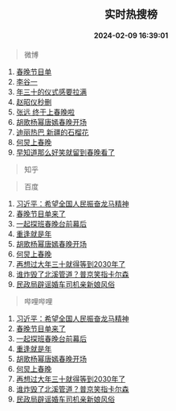 <div align="center"><h2>实时热搜榜</h2><h4>2024-02-09 16:39:01</h4></div>

> 微博  

1. [春晚节目单](https://s.weibo.com/weibo?q=%E6%98%A5%E6%99%9A%E8%8A%82%E7%9B%AE%E5%8D%95&t=31&band_rank=1&Refer=top)<br />
2. [李谷一](https://s.weibo.com/weibo?q=%E6%9D%8E%E8%B0%B7%E4%B8%80&t=31&band_rank=2&Refer=top)<br />
3. [年三十的仪式感要拉满](https://s.weibo.com/weibo?q=%23%E5%B9%B4%E4%B8%89%E5%8D%81%E7%9A%84%E4%BB%AA%E5%BC%8F%E6%84%9F%E8%A6%81%E6%8B%89%E6%BB%A1%23&t=31&band_rank=3&Refer=top)<br />
4. [赵昭仪秒删](https://s.weibo.com/weibo?q=%23%E8%B5%B5%E6%98%AD%E4%BB%AA%E7%A7%92%E5%88%A0%23&t=31&band_rank=4&Refer=top)<br />
5. [张远 终于上春晚啦](https://s.weibo.com/weibo?q=%E5%BC%A0%E8%BF%9C%20%E7%BB%88%E4%BA%8E%E4%B8%8A%E6%98%A5%E6%99%9A%E5%95%A6&t=31&band_rank=5&Refer=top)<br />
6. [胡歌杨幂唐嫣春晚开场](https://s.weibo.com/weibo?q=%23%E8%83%A1%E6%AD%8C%E6%9D%A8%E5%B9%82%E5%94%90%E5%AB%A3%E6%98%A5%E6%99%9A%E5%BC%80%E5%9C%BA%23&t=31&band_rank=6&Refer=top)<br />
7. [迪丽热巴 新疆的石榴花](https://s.weibo.com/weibo?q=%E8%BF%AA%E4%B8%BD%E7%83%AD%E5%B7%B4%20%E6%96%B0%E7%96%86%E7%9A%84%E7%9F%B3%E6%A6%B4%E8%8A%B1&t=31&band_rank=7&Refer=top)<br />
8. [何炅上春晚](https://s.weibo.com/weibo?q=%23%E4%BD%95%E7%82%85%E4%B8%8A%E6%98%A5%E6%99%9A%23&t=31&band_rank=8&Refer=top)<br />
9. [早知道那么好笑就留到春晚看了](https://s.weibo.com/weibo?q=%23%E6%97%A9%E7%9F%A5%E9%81%93%E9%82%A3%E4%B9%88%E5%A5%BD%E7%AC%91%E5%B0%B1%E7%95%99%E5%88%B0%E6%98%A5%E6%99%9A%E7%9C%8B%E4%BA%86%23&t=31&band_rank=9&Refer=top)<br />

> 知乎  


> 百度  

1. [习近平：希望全国人民振奋龙马精神](https://www.baidu.com/s?wd=%E4%B9%A0%E8%BF%91%E5%B9%B3%EF%BC%9A%E5%B8%8C%E6%9C%9B%E5%85%A8%E5%9B%BD%E4%BA%BA%E6%B0%91%E6%8C%AF%E5%A5%8B%E9%BE%99%E9%A9%AC%E7%B2%BE%E7%A5%9E&sa=fyb_news&rsv_dl=fyb_news)<br />
2. [春晚节目单来了](https://www.baidu.com/s?wd=%E6%98%A5%E6%99%9A%E8%8A%82%E7%9B%AE%E5%8D%95%E6%9D%A5%E4%BA%86&sa=fyb_news&rsv_dl=fyb_news)<br />
3. [一起探班春晚台前幕后](https://www.baidu.com/s?wd=%E4%B8%80%E8%B5%B7%E6%8E%A2%E7%8F%AD%E6%98%A5%E6%99%9A%E5%8F%B0%E5%89%8D%E5%B9%95%E5%90%8E&sa=fyb_news&rsv_dl=fyb_news)<br />
4. [重逢就是年](https://www.baidu.com/s?wd=%E9%87%8D%E9%80%A2%E5%B0%B1%E6%98%AF%E5%B9%B4&sa=fyb_news&rsv_dl=fyb_news)<br />
5. [胡歌杨幂唐嫣春晚开场](https://www.baidu.com/s?wd=%E8%83%A1%E6%AD%8C%E6%9D%A8%E5%B9%82%E5%94%90%E5%AB%A3%E6%98%A5%E6%99%9A%E5%BC%80%E5%9C%BA&sa=fyb_news&rsv_dl=fyb_news)<br />
6. [何炅上春晚](https://www.baidu.com/s?wd=%E4%BD%95%E7%82%85%E4%B8%8A%E6%98%A5%E6%99%9A&sa=fyb_news&rsv_dl=fyb_news)<br />
7. [再想过大年三十就得等到2030年了](https://www.baidu.com/s?wd=%E5%86%8D%E6%83%B3%E8%BF%87%E5%A4%A7%E5%B9%B4%E4%B8%89%E5%8D%81%E5%B0%B1%E5%BE%97%E7%AD%89%E5%88%B02030%E5%B9%B4%E4%BA%86&sa=fyb_news&rsv_dl=fyb_news)<br />
8. [谁炸毁了北溪管道？普京笑指卡尔森](https://www.baidu.com/s?wd=%E8%B0%81%E7%82%B8%E6%AF%81%E4%BA%86%E5%8C%97%E6%BA%AA%E7%AE%A1%E9%81%93%EF%BC%9F%E6%99%AE%E4%BA%AC%E7%AC%91%E6%8C%87%E5%8D%A1%E5%B0%94%E6%A3%AE&sa=fyb_news&rsv_dl=fyb_news)<br />
9. [民政局辟谣婚车司机亲新娘风俗](https://www.baidu.com/s?wd=%E6%B0%91%E6%94%BF%E5%B1%80%E8%BE%9F%E8%B0%A3%E5%A9%9A%E8%BD%A6%E5%8F%B8%E6%9C%BA%E4%BA%B2%E6%96%B0%E5%A8%98%E9%A3%8E%E4%BF%97&sa=fyb_news&rsv_dl=fyb_news)<br />

> 哔哩哔哩  

1. [习近平：希望全国人民振奋龙马精神](https://www.baidu.com/s?wd=%E4%B9%A0%E8%BF%91%E5%B9%B3%EF%BC%9A%E5%B8%8C%E6%9C%9B%E5%85%A8%E5%9B%BD%E4%BA%BA%E6%B0%91%E6%8C%AF%E5%A5%8B%E9%BE%99%E9%A9%AC%E7%B2%BE%E7%A5%9E&sa=fyb_news&rsv_dl=fyb_news)<br />
2. [春晚节目单来了](https://www.baidu.com/s?wd=%E6%98%A5%E6%99%9A%E8%8A%82%E7%9B%AE%E5%8D%95%E6%9D%A5%E4%BA%86&sa=fyb_news&rsv_dl=fyb_news)<br />
3. [一起探班春晚台前幕后](https://www.baidu.com/s?wd=%E4%B8%80%E8%B5%B7%E6%8E%A2%E7%8F%AD%E6%98%A5%E6%99%9A%E5%8F%B0%E5%89%8D%E5%B9%95%E5%90%8E&sa=fyb_news&rsv_dl=fyb_news)<br />
4. [重逢就是年](https://www.baidu.com/s?wd=%E9%87%8D%E9%80%A2%E5%B0%B1%E6%98%AF%E5%B9%B4&sa=fyb_news&rsv_dl=fyb_news)<br />
5. [胡歌杨幂唐嫣春晚开场](https://www.baidu.com/s?wd=%E8%83%A1%E6%AD%8C%E6%9D%A8%E5%B9%82%E5%94%90%E5%AB%A3%E6%98%A5%E6%99%9A%E5%BC%80%E5%9C%BA&sa=fyb_news&rsv_dl=fyb_news)<br />
6. [何炅上春晚](https://www.baidu.com/s?wd=%E4%BD%95%E7%82%85%E4%B8%8A%E6%98%A5%E6%99%9A&sa=fyb_news&rsv_dl=fyb_news)<br />
7. [再想过大年三十就得等到2030年了](https://www.baidu.com/s?wd=%E5%86%8D%E6%83%B3%E8%BF%87%E5%A4%A7%E5%B9%B4%E4%B8%89%E5%8D%81%E5%B0%B1%E5%BE%97%E7%AD%89%E5%88%B02030%E5%B9%B4%E4%BA%86&sa=fyb_news&rsv_dl=fyb_news)<br />
8. [谁炸毁了北溪管道？普京笑指卡尔森](https://www.baidu.com/s?wd=%E8%B0%81%E7%82%B8%E6%AF%81%E4%BA%86%E5%8C%97%E6%BA%AA%E7%AE%A1%E9%81%93%EF%BC%9F%E6%99%AE%E4%BA%AC%E7%AC%91%E6%8C%87%E5%8D%A1%E5%B0%94%E6%A3%AE&sa=fyb_news&rsv_dl=fyb_news)<br />
9. [民政局辟谣婚车司机亲新娘风俗](https://www.baidu.com/s?wd=%E6%B0%91%E6%94%BF%E5%B1%80%E8%BE%9F%E8%B0%A3%E5%A9%9A%E8%BD%A6%E5%8F%B8%E6%9C%BA%E4%BA%B2%E6%96%B0%E5%A8%98%E9%A3%8E%E4%BF%97&sa=fyb_news&rsv_dl=fyb_news)<br />
